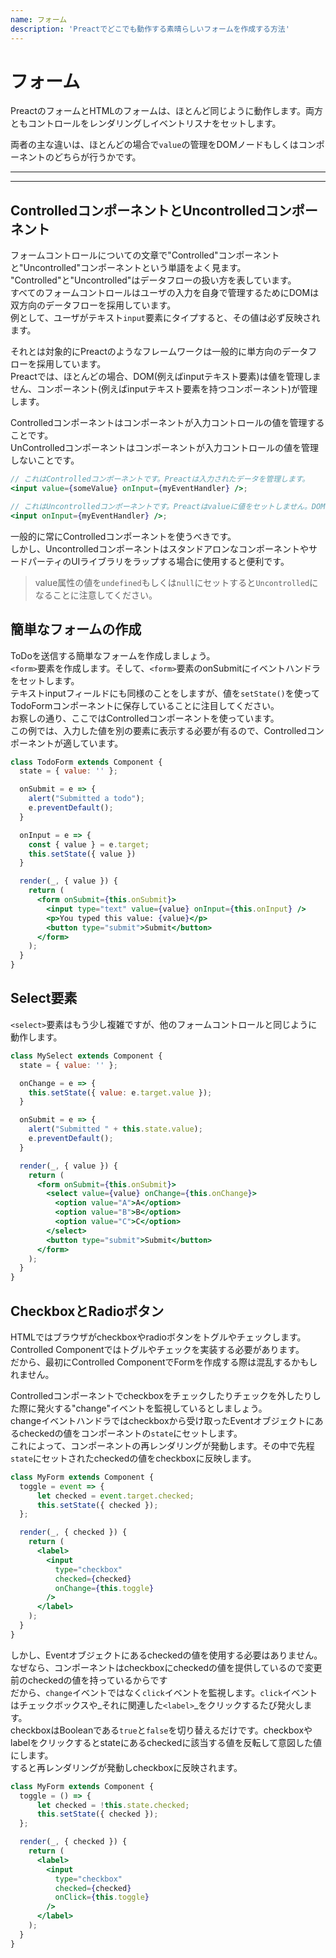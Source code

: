 ```yaml
---
name: フォーム
description: 'Preactでどこでも動作する素晴らしいフォームを作成する方法'
---
```


# フォーム

PreactのフォームとHTMLのフォームは、ほとんど同じように動作します。両方ともコントロールをレンダリングしイベントリスナをセットします。

両者の主な違いは、ほとんどの場合で`value`の管理をDOMノードもしくはコンポーネントのどちらが行うかです。

---

<div><toc></toc></div>

---

## ControlledコンポーネントとUncontrolledコンポーネント

フォームコントロールについての文章で"Controlled"コンポーネントと"Uncontrolled"コンポーネントという単語をよく見ます。<br>
 "Controlled"と"Uncontrolled"はデータフローの扱い方を表しています。<br>
すべてのフォームコントロールはユーザの入力を自身で管理するためにDOMは双方向のデータフローを採用しています。<br>
例として、ユーザがテキスト`input`要素にタイプすると、その値は必ず反映されます。

それとは対象的にPreactのようなフレームワークは一般的に単方向のデータフローを採用しています。<br>
Preactでは、ほとんどの場合、DOM(例えばinputテキスト要素)は値を管理しません、コンポーネント(例えばinputテキスト要素を持つコンポーネント)が管理します。

Controlledコンポーネントはコンポーネントが入力コントロールの値を管理することです。<br>
UnControlledコンポーネントはコンポーネントが入力コントロールの値を管理しないことです。

```jsx
// これはControlledコンポーネントです。Preactは入力されたデータを管理します。
<input value={someValue} onInput={myEventHandler} />;

// これはUncontrolledコンポーネントです。Preactはvalueに値をセットしません。DOMが値を管理します。
<input onInput={myEventHandler} />;
```

一般的に常にControlledコンポーネントを使うべきです。<br>
しかし、UncontrolledコンポーネントはスタンドアロンなコンポーネントやサードパーティのUIライブラリをラップする場合に使用すると便利です。

> value属性の値を`undefined`もしくは`null`にセットすると`Uncontrolled`になることに注意してください。

## 簡単なフォームの作成

ToDoを送信する簡単なフォームを作成しましょう。<br>
`<form>`要素を作成します。そして、`<form>`要素のonSubmitにイベントハンドラをセットします。<br>
テキストinputフィールドにも同様のことをしますが、値を`setState()`を使ってTodoFormコンポーネントに保存していることに注目してください。<br>
お察しの通り、ここではControlledコンポーネントを使っています。<br>
この例では、入力した値を別の要素に表示する必要が有るので、Controlledコンポーネントが適しています。

```jsx
class TodoForm extends Component {
  state = { value: '' };

  onSubmit = e => {
    alert("Submitted a todo");
    e.preventDefault();
  }

  onInput = e => {
    const { value } = e.target;
    this.setState({ value })
  }

  render(_, { value }) {
    return (
      <form onSubmit={this.onSubmit}>
        <input type="text" value={value} onInput={this.onInput} />
        <p>You typed this value: {value}</p>
        <button type="submit">Submit</button>
      </form>
    );
  }
}
```

## Select要素

`<select>`要素はもう少し複雑ですが、他のフォームコントロールと同じように動作します。

```jsx
class MySelect extends Component {
  state = { value: '' };

  onChange = e => {
    this.setState({ value: e.target.value });
  }

  onSubmit = e => {
    alert("Submitted " + this.state.value);
    e.preventDefault();
  }

  render(_, { value }) {
    return (
      <form onSubmit={this.onSubmit}>
        <select value={value} onChange={this.onChange}>
          <option value="A">A</option>
          <option value="B">B</option>
          <option value="C">C</option>
        </select>
        <button type="submit">Submit</button>
      </form>
    );
  }
}
```

## CheckboxとRadioボタン

HTMLではブラウザがcheckboxやradioボタンをトグルやチェックします。<br>
Controlled Componentではトグルやチェックを実装する必要があります。<br>
だから、最初にControlled ComponentでFormを作成する際は混乱するかもしれません。

Controlledコンポーネントでcheckboxをチェックしたりチェックを外したりした際に発火する"change"イベントを監視しているとしましょう。<br>
changeイベントハンドラではcheckboxから受け取ったEventオブジェクトにあるcheckedの値をコンポーネントの`state`にセットします。<br>
これによって、コンポーネントの再レンダリングが発動します。その中で先程`state`にセットされたcheckedの値をcheckboxに反映します。

```jsx
class MyForm extends Component {
  toggle = event => {
      let checked = event.target.checked;
      this.setState({ checked });
  };

  render(_, { checked }) {
    return (
      <label>
        <input
          type="checkbox"
          checked={checked}
          onChange={this.toggle}
        />
      </label>
    );
  }
}
```

しかし、Eventオブジェクトにあるcheckedの値を使用する必要はありません。なぜなら、コンポーネントはcheckboxにcheckedの値を提供しているので変更前のcheckedの値を持っているからです<br>
だから、`change`イベントではなく`click`イベントを監視します。`click`イベントはチェックボックスや_それに関連した`<label>`_をクリックするたび発火します。<br>
checkboxはBooleanである`true`と`false`を切り替えるだけです。checkboxやlabelをクリックするとstateにあるcheckedに該当する値を反転して意図した値にします。<br>
すると再レンダリングが発動しcheckboxに反映されます。

```jsx
class MyForm extends Component {
  toggle = () => {
      let checked = !this.state.checked;
      this.setState({ checked });
  };

  render(_, { checked }) {
    return (
      <label>
        <input
          type="checkbox"
          checked={checked}
          onClick={this.toggle}
        />
      </label>
    );
  }
}
```

